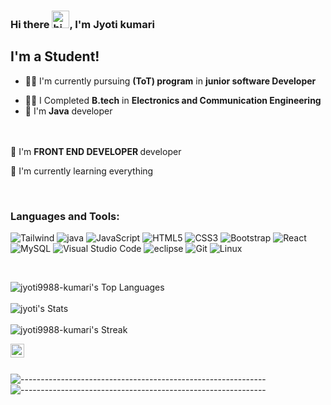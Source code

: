 

### Hi there <img src="https://user-images.githubusercontent.com/1303154/88677602-1635ba80-d120-11ea-84d8-d263ba5fc3c0.gif" width="28px" alt="hi">, I'm Jyoti kumari

## I'm a Student!
- 🧑‍🎓 I'm currently pursuing <strong>(ToT) program</strong> in <strong>junior software Developer</strong>



<!-- B.tech, Electronics and Communication
Engineering

Cgpa - 8.5
Completed in 2023 -->

- 🧑‍🎓 I Completed  <strong>B.tech</strong> in <strong>Electronics and Communication
Engineering</strong>
- 🏴󠁩󠁤󠁪󠁷󠁿 I'm <strong>Java</strong> developer 
<br />
<br />
📌 I'm <strong>FRONT END DEVELOPER
</strong> developer
<br />

🌱 I'm currently learning everything



<br />

### Languages and Tools:


![Tailwind](https://img.shields.io/badge/-Tailwind-red?style=for-the-badge&logo=java&logoColor=white) ![java](https://img.shields.io/badge/-JAVA-blue?style=for-the-badge&logo=java&logoColor=white)  ![JavaScript](https://img.shields.io/badge/javascript-%23323330.svg?style=for-the-badge&logo=javascript&logoColor=%23F7DF1E) ![HTML5](https://img.shields.io/badge/html5-%23E34F26.svg?style=for-the-badge&logo=html5&logoColor=white) ![CSS3](https://img.shields.io/badge/css3-%231572B6.svg?style=for-the-badge&logo=css3&logoColor=white) ![Bootstrap](https://img.shields.io/badge/bootstrap-%23563D7C.svg?style=for-the-badge&logo=bootstrap&logoColor=white)  ![React](https://img.shields.io/badge/react-%2320232a.svg?style=for-the-badge&logo=react&logoColor=%2361DAFB) <br />
![MySQL](https://img.shields.io/badge/mysql-%2300f.svg?style=for-the-badge&logo=mysql&logoColor=white) ![Visual Studio Code](https://img.shields.io/badge/Visual%20Studio%20Code-0078d7.svg?style=for-the-badge&logo=visual-studio-code&logoColor=white) ![eclipse](https://img.shields.io/badge/-ECLIPSE-9cf?style=for-the-badge&logo=eclipse&logoColor=black) ![Git](https://img.shields.io/badge/git-%23F05033.svg?style=for-the-badge&logo=git&logoColor=white)  ![Linux](https://img.shields.io/badge/Linux-FCC624?style=for-the-badge&logo=linux&logoColor=black) 


    
<br/>

![jyoti9988-kumari's Top Languages](https://github-readme-stats.vercel.app/api/top-langs/?username=jyoti9988-kumari&theme=merko&show_icons=true&hide_border=true&layout=compact) <br/> <br/>
![jyoti's Stats](https://github-readme-stats.vercel.app/api?username=jyoti9988-kumari&theme=merko&show_icons=true&hide_border=true&count_private=true) <br/> <br/>
![jyoti9988-kumari's Streak](https://github-readme-streak-stats.herokuapp.com/?user=jyoti9988-kumari&theme=merko&hide_border=true)


[<img align="left" alt="linkedin | LinkedIn" width="22px" src="https://cdn.jsdelivr.net/npm/simple-icons@v3/icons/linkedin.svg" />][linkedin]
   

<br />
<br />

![-------------------------------------------------------------](https://raw.githubusercontent.com/andreasbm/readme/master/assets/lines/rainbow.png)
![-------------------------------------------------------------](https://raw.githubusercontent.com/andreasbm/readme/master/assets/lines/rainbow.png)





[linkedin]:https://www.linkedin.com/in/jyoti-kumari-303832189/

